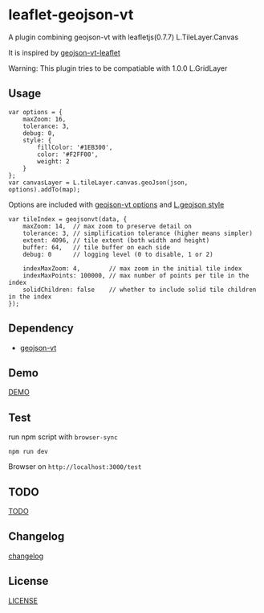 # leaflet-geojson-vt
A plugin combining geojson-vt with leafletjs(0.7.7) L.TileLayer.Canvas

It is inspired by [geojson-vt-leaflet](https://github.com/handygeospatial/geojson-vt-leaflet)

Warning: This plugin tries to be compatiable with 1.0.0 L.GridLayer

## Usage

```
var options = {
    maxZoom: 16,
    tolerance: 3,
    debug: 0,
    style: {
        fillColor: '#1EB300',
        color: '#F2FF00',
        weight: 2
    }
};
var canvasLayer = L.tileLayer.canvas.geoJson(json, options).addTo(map);
```

Options are included with [geojson-vt options](https://github.com/mapbox/geojson-vt#options) and [L.geojson style](http://leafletjs.com/reference.html#path-options)

```
var tileIndex = geojsonvt(data, {
    maxZoom: 14,  // max zoom to preserve detail on
    tolerance: 3, // simplification tolerance (higher means simpler)
    extent: 4096, // tile extent (both width and height)
    buffer: 64,   // tile buffer on each side
    debug: 0      // logging level (0 to disable, 1 or 2)

    indexMaxZoom: 4,        // max zoom in the initial tile index
    indexMaxPoints: 100000, // max number of points per tile in the index
    solidChildren: false    // whether to include solid tile children in the index
});
```

## Dependency

- [geojson-vt](https://github.com/mapbox/geojson-vt)

## Demo

[DEMO](https://brandonxiang.github.io/leaflet-geojson-vt/test)

## Test

run npm script with `browser-sync`

```
npm run dev
```

Browser on `http://localhost:3000/test`

## TODO

[TODO](doc/TODO.md)

## Changelog

[changelog](doc/changelog.md)

## License

[LICENSE](LICENSE)